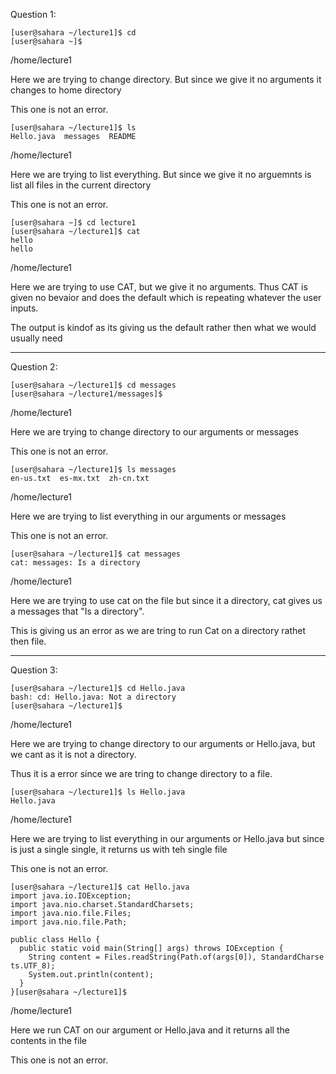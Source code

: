 Question 1: 
```
[user@sahara ~/lecture1]$ cd
[user@sahara ~]$
```
/home/lecture1

Here we are trying to change directory. But since 
we give it no arguments it changes to home directory

This one is not an error. 
```
[user@sahara ~/lecture1]$ ls
Hello.java  messages  README
```
/home/lecture1

Here we are trying to list everything. But since
we give it no arguemnts is list all files in the 
current directory

This one is not an error. 
```
[user@sahara ~]$ cd lecture1
[user@sahara ~/lecture1]$ cat
hello
hello
```
/home/lecture1

Here we are trying to use CAT, but we give it no 
arguments. Thus CAT is given no bevaior and does the default
which is repeating whatever the user inputs. 

The output is kindof as its giving us the default rather 
then what we would usually need

--------------------------------------------------
Question 2:
```
[user@sahara ~/lecture1]$ cd messages
[user@sahara ~/lecture1/messages]$
```
/home/lecture1

Here we are trying to change directory to our 
arguments or messages

This one is not an error. 
```
[user@sahara ~/lecture1]$ ls messages
en-us.txt  es-mx.txt  zh-cn.txt
```
/home/lecture1

Here we are trying to list everything in our 
arguments or messages

This one is not an error. 
```
[user@sahara ~/lecture1]$ cat messages
cat: messages: Is a directory
```
/home/lecture1

Here we are trying to use cat on the file but
since it a directory, cat gives us a messages 
that "Is a directory".

This is giving us an error as we are tring to run Cat
on a directory rathet then file. 

--------------------------------------------------
Question 3:
```
[user@sahara ~/lecture1]$ cd Hello.java
bash: cd: Hello.java: Not a directory
[user@sahara ~/lecture1]$
```
/home/lecture1

Here we are trying to change directory to our 
arguments or Hello.java, but we cant as it is 
not a directory. 

Thus it is a error since we are tring to change
directory to a file. 
```
[user@sahara ~/lecture1]$ ls Hello.java
Hello.java
```
/home/lecture1

Here we are trying to list everything in our 
arguments or Hello.java but since is just a single
single, it returns us with teh single file

This one is not an error. 
```
[user@sahara ~/lecture1]$ cat Hello.java
import java.io.IOException;
import java.nio.charset.StandardCharsets;
import java.nio.file.Files;
import java.nio.file.Path;

public class Hello {
  public static void main(String[] args) throws IOException {
    String content = Files.readString(Path.of(args[0]), StandardCharse
ts.UTF_8);    
    System.out.println(content);
  }
}[user@sahara ~/lecture1]$
```
/home/lecture1

Here we run CAT on our argument or Hello.java and it returns all the 
contents in the file

This one is not an error. 
